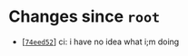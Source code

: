 # Changes since `root`

- \[[`74eed52`](https://github.com/nearlySplat/qsh/commit/74eed523f368204a4c6bf0db3a0e838283fb2706)\] ci: i have no idea what i;m doing
